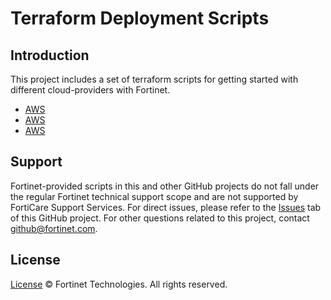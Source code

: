 # Terraform Deployment Scripts
## Introduction
This project includes a set of terraform scripts for getting started with different cloud-providers with Fortinet.

* [AWS](https://github.com/fortinet/fortiguest-terraform-deploy/tree/main/aws)
* [AWS](https://github.com/fortinet/fortiguest-terraform-deploy/tree/main/gcp)
* [AWS](https://github.com/fortinet/fortiguest-terraform-deploy/tree/main/azure)

## Support
Fortinet-provided scripts in this and other GitHub projects do not fall under the regular Fortinet technical support scope and are not supported by FortiCare Support Services.
For direct issues, please refer to the [Issues](https://github.com/fortinet/fortiguest-terraform-deploy/issues) tab of this GitHub project.
For other questions related to this project, contact [github@fortinet.com](mailto:github@fortinet.com).

## License
[License](https://github.com/fortinet/fortiguest-terraform-deploy/blob/main/LICENSE) © Fortinet Technologies. All rights reserved.
